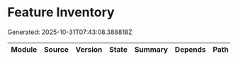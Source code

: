 # Feature Inventory
Generated: 2025-10-31T07:43:08.388818Z

| Module | Source | Version | State | Summary | Depends | Path |
|---|---|---|---|---|---|---|
